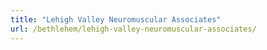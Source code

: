 ```yaml
---
title: "Lehigh Valley Neuromuscular Associates"
url: /bethlehem/lehigh-valley-neuromuscular-associates/
---
```

